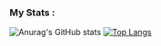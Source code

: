 ### My Stats :
![Anurag's GitHub stats](https://github-readme-stats.vercel.app/api?username=decoles&show_icons=true&theme=dracula)  [![Top Langs](https://github-readme-stats.vercel.app/api/top-langs/?username=decoles&layout=compact&theme=dracula)](https://github.com/anuraghazra/github-readme-stats)

